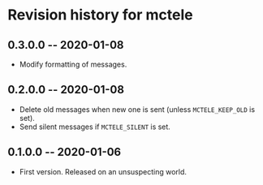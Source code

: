 # Revision history for mctele

## 0.3.0.0 -- 2020-01-08

* Modify formatting of messages.

## 0.2.0.0 -- 2020-01-08

* Delete old messages when new one is sent (unless `MCTELE_KEEP_OLD` is set).
* Send silent messages if `MCTELE_SILENT` is set.

## 0.1.0.0 -- 2020-01-06

* First version. Released on an unsuspecting world.
